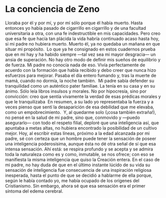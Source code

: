 # La conciencia de Zeno

Lloraba por él y por mí, y por mí sólo porque él había muerto. Hasta entonces yo había pasado de cigarrillo en cigarrillo y de una facultad universitaria a otra, con una fe indestructible en mis capacidades. Pero creo que esa fe que hacía tan plácida la vida habría continuado acaso hasta hoy, si mi padre no hubiera muerto. Muerto él, ya no quedaba un mañana en que situar mi propósito.
﻿
Lo que ya he consignado en estos cuadernos prueba que en mí hay y ha habido siempre —tal vez sea mi mayor desgracia— un ansia de superación. No hay otro modo de definir mis sueños de equilibrio y de fuerza. Mi padre no conocía nada de eso. Vivía perfectamente de acuerdo con la formación que había recibido y debo creer que nunca hizo esfuerzos para mejorar. Pasaba el día entero fumando y, tras la muerte de mamá, cuando no dormía, la noche también.
﻿
Mi padre sabía defender su tranquilidad como un auténtico pater familiae. La tenía en su casa y en su ánimo. Sólo leía libros insulsos y morales. No por hipocresía, sino por convicción: creo que sentía vivamente la verdad de esas prédicas morales y que le tranquilizaba 
﻿
En resumen, a su lado yo representaba la fuerza y a veces pienso que sentí la desaparición de esa debilidad que me elevaba, como un empobrecimiento.
﻿
Y, al quedarme solo (¡cosa también extraña!), no pensé en la salud de mi padre, sino que, conmovido y —puedo asegurarlo— con todo el respeto filial, deploré que una inteligencia así, que apuntaba a metas altas, no hubiera encontrado la posibilidad de un cultivo mejor. Hoy, al escribir estas líneas, próximo a la edad alcanzada por mi padre, sé con certeza que un hombre puede tener la sensación de poseer una inteligencia poderosísima, aunque ésta no dé otra señal de sí que esa intensa sensación. Ahí está: se respira profundo y se acepta y se admira toda la naturaleza como es y como, inmutable, se nos ofrece; con eso se manifiesta la misma inteligencia que quiso la Creación entera. En el caso de mi padre, no hay duda de que en el último instante lúcido de su vida su sensación de inteligencia fue consecuencia de una inspiración religiosa inesperada, hasta el punto de que se decidió a hablarme de ella porque, según le había contado yo, me había ocupado de los orígenes del Cristianismo. Sin embargo, ahora sé que esa sensación era el primer síntoma del edema cerebral.